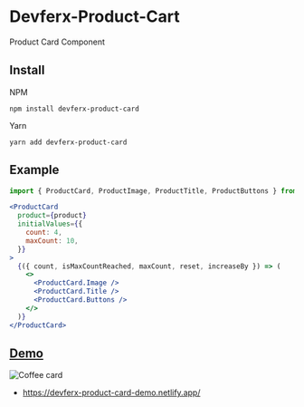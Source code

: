 # Devferx-Product-Cart

Product Card Component

## Install

NPM
```
npm install devferx-product-card
```

Yarn
```
yarn add devferx-product-card
```

## Example

```js
import { ProductCard, ProductImage, ProductTitle, ProductButtons } from 'devferx-product-card'
```

```jsx
<ProductCard
  product={product}
  initialValues={{
    count: 4,
    maxCount: 10,
  }}
>
  {({ count, isMaxCountReached, maxCount, reset, increaseBy }) => (
    <>
      <ProductCard.Image />
      <ProductCard.Title />
      <ProductCard.Buttons />
    </>
  )}
</ProductCard>
```

## [Demo](https://devferx-product-card-demo.netlify.app/)

![Coffee card](https://i.ibb.co/xYpKHXT/devferx-product-card-demo-netlify-app.png)
* https://devferx-product-card-demo.netlify.app/